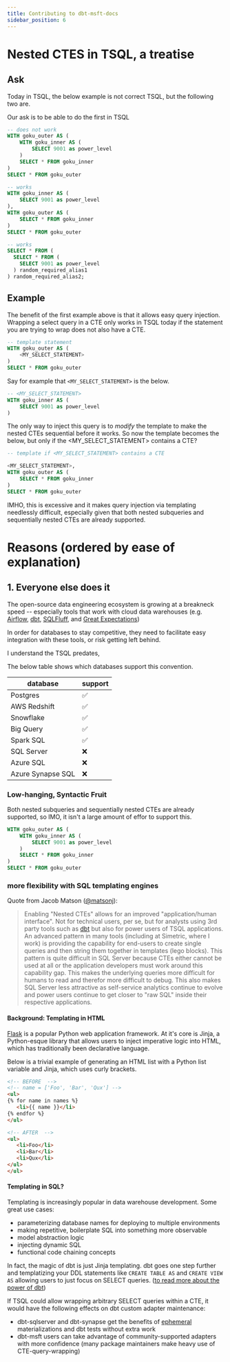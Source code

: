 ```yaml
---
title: Contributing to dbt-msft-docs
sidebar_position: 6
---
```


#  Nested CTES in TSQL, a treatise

## Ask

Today in TSQL, the below example is not correct TSQL, but the following two are.

Our ask is to be able to do the first in TSQL


```sql
-- does not work
WITH goku_outer AS (
    WITH goku_inner AS (
        SELECT 9001 as power_level
    )
    SELECT * FROM goku_inner
)
SELECT * FROM goku_outer
```


```sql
-- works
WITH goku_inner AS (
    SELECT 9001 as power_level
),
WITH goku_outer AS (
    SELECT * FROM goku_inner
)
SELECT * FROM goku_outer
```

```sql
-- works
SELECT * FROM (
  SELECT * FROM (
    SELECT 9001 as power_level
  ) random_required_alias1
) random_required_alias2;
```

## Example

The benefit of the first example above is that it allows easy query injection. Wrapping a select query in a CTE only works in TSQL today if the statement you are trying to wrap does not also have a CTE.


```sql
-- template statement
WITH goku_outer AS (
    <MY_SELECT_STATEMENT>
)
SELECT * FROM goku_outer
```

Say for example that `<MY_SELECT_STATEMENT>` is the below.

```sql
-- <MY_SELECT_STATEMENT>
WITH goku_inner AS (
    SELECT 9001 as power_level
)
```

The only way to inject this query is to *modify* the template to make the nested CTEs sequential before it works. So now the template becomes the below, but only if the <MY_SELECT_STATEMENT> contains a CTE?

```sql
-- template if <MY_SELECT_STATEMENT> contains a CTE

<MY_SELECT_STATEMENT>,
WITH goku_outer AS (
    SELECT * FROM goku_inner
)
SELECT * FROM goku_outer
```

IMHO, this is excessive and it makes query injection via templating needlessly difficult, especially given that both nested subqueries and sequentially nested CTEs are already supported.


# Reasons (ordered by ease of explanation)

## 1. Everyone else does it

The open-source data engineering ecosystem is growing at a breakneck speed -- especially tools that work with cloud data warehouses (e.g. [Airflow](https://airflow.apache.org/), [dbt](https://www.getdbt.com/), [SQLFluff](https://www.sqlfluff.com/), and [Great Expectations](https://greatexpectations.io/))

In order for databases to stay competitive, they need to facilitate easy integration with these tools, or risk getting left behind.

I understand the TSQL predates, 

The below table shows which databases support this convention.


| database          | support          |
|-------------------|--------------------|
| Postgres          | :white_check_mark: |
| AWS Redshift      | :white_check_mark: |
| Snowflake         | :white_check_mark: |
| Big Query         | :white_check_mark: |
| Spark SQL         | :white_check_mark: |
| SQL Server        | :x:                |
| Azure SQL         | :x:                |
| Azure Synapse SQL | :x:                |



### Low-hanging, Syntactic Fruit

Both nested subqueries and sequentially nested CTEs are already supported, so IMO, it isn't a large amount of effor to support this.

```sql
WITH goku_outer AS (
    WITH goku_inner AS (
        SELECT 9001 as power_level
    )
    SELECT * FROM goku_inner
)
SELECT * FROM goku_outer
```

### more flexibility with SQL templating engines

Quote from Jacob Matson ([@matsonj](https://github.com/matsonj)):

> Enabling "Nested CTEs" allows for an improved "application/human interface". Not for technical users, per se, but for analysts using 3rd party tools such as [dbt](https://www.getdbt.com/) but also for power users of TSQL applications. An advanced pattern in many tools (including at Simetric, where I work) is providing the capability for end-users to create single queries and then string them together in templates (lego blocks). This pattern is quite difficult in SQL Server because CTEs either cannot be used at all or the application developers must work around this capability gap. This makes the underlying queries more difficult for humans to read and therefor more difficult to debug. This also makes SQL Server less attractive as self-service analytics continue to evolve and power users continue to get closer to "raw SQL" inside their respective applications.

#### Background: Templating in HTML

[Flask](https://palletsprojects.com/p/flask/) is a popular Python web application framework. At it's core is Jinja, a Python-esque library that allows users to inject imperative logic into HTML, which has traditionally been declarative language.


Below is a trivial example of generating an HTML list with a Python list variable and Jinja, which uses curly brackets.

```html
<!-- BEFORE  -->
<!-- name = ['Foo', 'Bar', 'Qux'] -->
<ul>
{% for name in names %}
   <li>{{ name }}</li>
{% endfor %}
</ul>

<!-- AFTER  -->
<ul>
   <li>Foo</li>
   <li>Bar</li>
   <li>Qux</li>
</ul>
</ul>
```

#### Templating in SQL?

Templating is increasingly popular in data warehouse development. Some great use cases:
- parameterizing database names for deploying to multiple environments
- making repetitive, boilerplate SQL into something more observable
- model abstraction logic
- injecting dynamic SQL
- functional code chaining concepts

In fact, the magic of dbt is just Jinja templating. dbt goes one step further and templatizing your DDL statements like `CREATE TABLE AS` and `CREATE VIEW AS` allowing users to just focus on SELECT queries. ([to read more about the power of dbt](https://docs.getdbt.com/docs/introduction#what-makes-dbt-so-powerful))


If TSQL could allow wrapping arbitrary SELECT queries within a CTE, it would have the following effects on dbt custom adapter maintenance:
- dbt-sqlserver and dbt-synapse get the benefits of [ephemeral](https://docs.getdbt.com/docs/building-a-dbt-project/building-models/materializations#ephemeral) materializations and dbt tests without extra work
- dbt-msft users can take advantage of community-supported adapters with more confidence (many package maintainers make heavy use of CTE-query-wrapping)